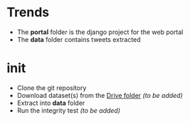 # Trends

* The **portal** folder is the django project for the web portal
* The **data** folder contains tweets extracted

# init

* Clone the git repository
* Download dataset(s) from the [Drive folder](http://www.slate.com/ "Google Drive") *(to be added)*
* Extract into **data** folder
* Run the integrity test *(to be added)*
